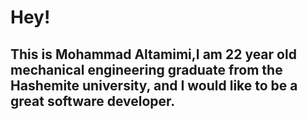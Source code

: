 
# Hey!

 ## This is Mohammad Altamimi,I am 22 year old mechanical engineering graduate from the Hashemite university, and I would like to be a great software developer.